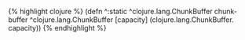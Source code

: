 {% highlight clojure %}
(defn ^:static ^clojure.lang.ChunkBuffer chunk-buffer ^clojure.lang.ChunkBuffer [capacity]
  (clojure.lang.ChunkBuffer. capacity))
{% endhighlight %}
